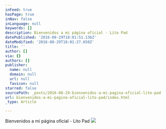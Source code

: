 ```yaml
---
inFeed: true
hasPage: true
inNav: false
inLanguage: null
keywords: []
description: Bienvenidos a mi página oficial - Lito Pad
datePublished: '2016-08-29T18:01:51.136Z'
dateModified: '2016-08-29T18:01:27.650Z'
title: ''
author: []
via: {}
authors: []
publisher:
  name: null
  domain: null
  url: null
  favicon: null
starred: false
sourcePath: _posts/2016-08-29-bienvenidos-a-mi-pagina-oficial-lito-pad.md
url: bienvenidos-a-mi-pagina-oficial-lito-pad/index.html
_type: Article

---
```

Bienvenidos a mi página oficial - Lito Pad
![](https://the-grid-user-content.s3-us-west-2.amazonaws.com/e74956d5-28ab-43ae-a777-26a35982d177.jpg)